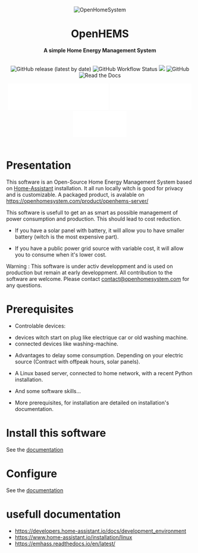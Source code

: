 <!-- For Github : a cool 1st page -->
<div align="center">
  <br>
  <img alt="OpenHomeSystem" src="https://openhomesystem.com/wp-content/uploads/2024/10/cropped-logo_openhomesystem_100.png">
  <h1>OpenHEMS</h1>
  <strong>A simple Home Energy Management System</strong>
</div>
<br>

<p align="center">
  <a style="text-decoration:none" href="https://github.com/abriotde/openhems-sample/releases">
    <img alt="GitHub release (latest by date)" src="https://img.shields.io/github/v/release/abriotde/openhems-sample">
  </a>
  <a style="text-decoration:none" href="https://github.com/abriotde/openhems-sample/actions">
    <img alt="GitHub Workflow Status" src="https://img.shields.io/github/actions/workflow/status/abriotde/openhems-sample/python-test.yml?branch=main">
  </a>
  <a hstyle="text-decoration:none" ref="https://codecov.io/github/abriotde/openhems-sample" >
    <img src="https://codecov.io/github/abriotde/openhems-sample/branch/main/graph/badge.svg?token=4Y5ANTFLW7"/>
  </a>
  <a style="text-decoration:none" href="https://github.com/abriotde/openhems-sample/blob/main/LICENSE">
    <img alt="GitHub" src="https://img.shields.io/github/license/abriotde/openhems-sample">
  </a>
  <!-- a style="text-decoration:none" href="https://pypi.org/project/openhems-sample/">
    <img alt="PyPI - Python Version" src="https://img.shields.io/pypi/pyversions/openhems-sample">
  </a>
  <a style="text-decoration:none" href="https://pypi.org/project/openhems/">
    <img alt="PyPI - Status" src="https://img.shields.io/pypi/status/openhems">
  </a -->
  <a style="text-decoration:none" href="https://openhems.readthedocs.io/en/latest/">
    <img alt="Read the Docs" src="https://img.shields.io/readthedocs/openhems-sample">
  </a>
</p>

<div align="center">
  <a style="text-decoration:none" href="https://openhems.readthedocs.io/en/latest/">
      <img src="https://raw.githubusercontent.com/abriotde/openhems-sample/main/docs/images/Documentation_button.svg" alt="Documentation">
  </a>
  <a style="text-decoration:none" href="https://github.com/abriotde/openhems-sample/discussions">
      <img src="https://raw.githubusercontent.com/abriotde/openhems-sample/main/docs/images/Community_button.svg" alt="Community">
  </a>
  <a style="text-decoration:none" href="https://github.com/abriotde/openhems-sample/issues">
      <img src="https://raw.githubusercontent.com/abriotde/openhems-sample/main/docs/images/Issues_button.svg" alt="Issues">
  </a>
  <!-- a style="text-decoration:none" href="https://github.com/abriotde/openhems-sample-add-on">
     <img src="https://raw.githubusercontent.com/abriotde/openhems-sample/main/docs/images/EMHASS_Add_on_button.svg" alt="OpenHEMS Add-on">
  </a -->
</div>

<br>
<!-- <p align="center">
If you like this work please consider buying a coffee ;-) 
</p>
<p align="center">
  <a href="https://www.buymeacoffee.com/davidusbgeek" target="_blank">
    <img src="https://www.buymeacoffee.com/assets/img/custom_images/orange_img.png" alt="Buy Me A Coffee" style="height: 41px !important;width: 174px !important;box-shadow: 0px 3px 2px 0px rgba(190, 190, 190, 0.5) !important;-webkit-box-shadow: 0px 3px 2px 0px rgba(190, 190, 190, 0.5) !important;" >
  </a>
</p> -->


# Presentation

This software is an Open-Source Home Energy Management System based on [Home-Assistant](https://www.home-assistant.io/) installation. It all run locally witch is good for privacy and is customizable.
A packaged product, is avalable on https://openhomesystem.com/product/openhems-server/

This software is usefull to get an as smart as possible management of power consumption and production. This should lead to cost reduction. 

- If you have a solar panel with battery, it will allow you to have smaller battery (witch is the most expensive part).

- If you have a public power grid source with variable cost, it will allow you to consume when it's lower cost.

Warning : This software is under activ developpment and is used on production but remain at early developpment.
All contribution to the software are welcome. Please contact contact@openhomesystem.com for any questions.

# Prerequisites

* Controlable devices:
 - devices witch start on plug like electrique car or old washing machine.
 - connected devices like washing-machine.

* Advantages to delay some consumption. Depending on your electric source (Contract with offpeak hours, solar panels).

* A Linux based server, connected to home network, with a recent Python installation.

* And some software skills...

* More prerequisites, for installation are detailed on installation's documentation.

# Install this software

See the [documentation](https://openhems.readthedocs.io/en/latest/installation.html)

# Configure

See the [documentation](https://openhems.readthedocs.io/en/latest/configure.html)

# usefull documentation

- https://developers.home-assistant.io/docs/development_environment
- https://www.home-assistant.io/installation/linux
- https://emhass.readthedocs.io/en/latest/
